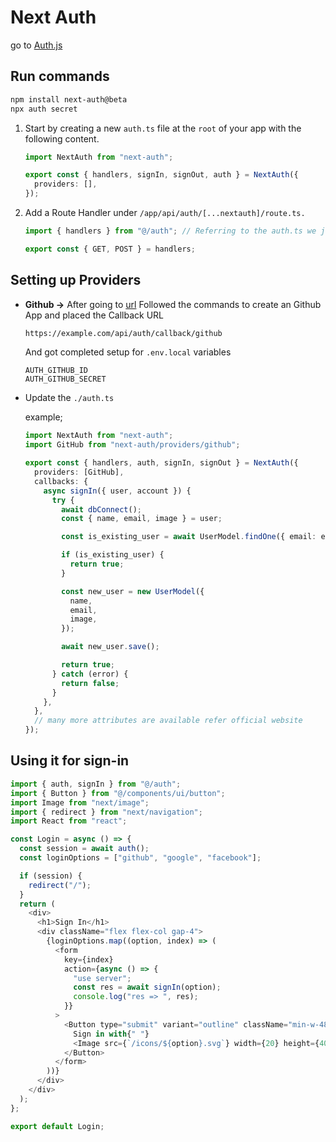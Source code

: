# Next Auth

go to [Auth.js](https://authjs.dev/getting-started/installation?framework=Next.js)

## Run commands

```bash
npm install next-auth@beta
npx auth secret
```

1. Start by creating a new `auth.ts` file at the `root` of your app with the following content.

   ```ts
   import NextAuth from "next-auth";

   export const { handlers, signIn, signOut, auth } = NextAuth({
     providers: [],
   });
   ```

2. Add a Route Handler under `/app/api/auth/[...nextauth]/route.ts.`

   ```ts
   import { handlers } from "@/auth"; // Referring to the auth.ts we just created

   export const { GET, POST } = handlers;
   ```

## Setting up Providers

- **Github ->**
  After going to [url](https://authjs.dev/getting-started/providers/github) Followed the commands to create an Github App and placed the Callback URL
  ```bash
  https://example.com/api/auth/callback/github
  ```
  And got completed setup for `.env.local` variables
  ```.env
  AUTH_GITHUB_ID
  AUTH_GITHUB_SECRET
  ```
- Update the `./auth.ts`

  example;

  ```ts
  import NextAuth from "next-auth";
  import GitHub from "next-auth/providers/github";

  export const { handlers, auth, signIn, signOut } = NextAuth({
    providers: [GitHub],
    callbacks: {
      async signIn({ user, account }) {
        try {
          await dbConnect();
          const { name, email, image } = user;

          const is_existing_user = await UserModel.findOne({ email: email });

          if (is_existing_user) {
            return true;
          }

          const new_user = new UserModel({
            name,
            email,
            image,
          });

          await new_user.save();

          return true;
        } catch (error) {
          return false;
        }
      },
    },
    // many more attributes are available refer official website
  });
  ```

## Using it for sign-in

```js
import { auth, signIn } from "@/auth";
import { Button } from "@/components/ui/button";
import Image from "next/image";
import { redirect } from "next/navigation";
import React from "react";

const Login = async () => {
  const session = await auth();
  const loginOptions = ["github", "google", "facebook"];

  if (session) {
    redirect("/");
  }
  return (
    <div>
      <h1>Sign In</h1>
      <div className="flex flex-col gap-4">
        {loginOptions.map((option, index) => (
          <form
            key={index}
            action={async () => {
              "use server";
              const res = await signIn(option);
              console.log("res => ", res);
            }}
          >
            <Button type="submit" variant="outline" className="min-w-48">
              Sign in with{" "}
              <Image src={`/icons/${option}.svg`} width={20} height={40} />
            </Button>
          </form>
        ))}
      </div>
    </div>
  );
};

export default Login;
```
